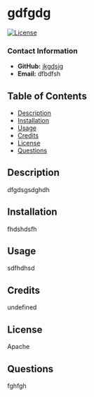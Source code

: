 
  # gdfgdg

[![License](https://img.shields.io/badge/License-Apache_2.0-blue.svg)](https://opensource.org/licenses/Apache-2.0)

### Contact Information
- **GitHub:** [jkgdsjg](https://github.com/jkgdsjg)
- **Email:** dfbdfsh



## Table of Contents
- [Description](#description)
- [Installation](#installation)
- [Usage](#usage)
- [Credits](#credits)
- [License](#license)
- [Questions](#questions)

## Description
dfgdsgsdghdh

## Installation
fhdshdsfh

## Usage
sdfhdhsd

## Credits
undefined

## License 
Apache

## Questions
fghfgh
